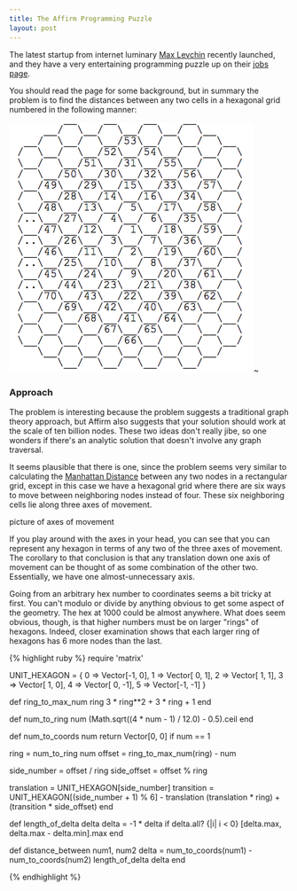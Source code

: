 ```yaml
---
title: The Affirm Programming Puzzle
layout: post
---
```


The latest startup from internet luminary [Max Levchin][1] recently launched,
and they have a very entertaining programming puzzle up on their [jobs page][2].

You should read the page for some background, but in summary the problem is to
find the distances between any two cells in a hexagonal grid numbered in the
following manner:

![The hexagonal grid][3]~

### Approach

The problem is interesting because the problem suggests a traditional graph
theory approach, but Affirm also suggests that your solution should work at the
scale of ten billion nodes. These two ideas don't really jibe, so one wonders if
there's an analytic solution that doesn't involve any graph traversal.

It seems plausible that there is one, since the problem seems very similar to
calculating the [Manhattan Distance][4] between any two nodes in a rectangular
grid, except in this case we have a hexagonal grid where there are six ways to
move between neighboring nodes instead of four. These six neighboring cells lie along three axes of movement.

picture of axes of movement

If you play around with the axes in your head, you can see that you can represent any hexagon in terms of any two of the three axes of movement. The corollary to that conclusion is that any translation down one axis of movement can be thought of as some combination of the other two. Essentially, we have one almost-unnecessary axis.

Going from an arbitrary hex number to coordinates seems a bit tricky at first.
You can't modulo or divide by anything obvious to get some aspect of the
geometry. The hex at 1000 could be almost anywhere. What does seem obvious,
though, is that higher numbers must be on larger "rings" of hexagons. Indeed,
closer examination shows that each larger ring of hexagons has 6 more nodes than
the last.

{% highlight ruby %}
require 'matrix'

UNIT_HEXAGON = {
  0 => Vector[-1,  0],
  1 => Vector[ 0,  1],
  2 => Vector[ 1,  1],
  3 => Vector[ 1,  0],
  4 => Vector[ 0, -1],
  5 => Vector[-1, -1]
}

def ring_to_max_num ring
  3 * ring**2 + 3 * ring + 1
end

def num_to_ring num
  (Math.sqrt((4 * num - 1) / 12.0) - 0.5).ceil
end

def num_to_coords num
  return Vector[0, 0] if num == 1

  ring = num_to_ring num
  offset = ring_to_max_num(ring) - num

  side_number = offset / ring
  side_offset = offset % ring

  translation = UNIT_HEXAGON[side_number]
  transition = UNIT_HEXAGON[(side_number + 1) % 6] - translation
  (translation * ring) + (transition * side_offset)
end

def length_of_delta delta
  delta = -1 * delta if delta.all? {|i| i < 0}
  [delta.max, delta.max - delta.min].max
end

def distance_between num1, num2
  delta = num_to_coords(num1) - num_to_coords(num2)
  length_of_delta delta
end

{% endhighlight %}


[1]: http://en.wikipedia.org/wiki/Max_Levchin
[2]: https://affirm.com/jobs
[3]: /images/affirm/hexgrid.png
[4]: http://en.wikipedia.org/wiki/Taxicab_geometry